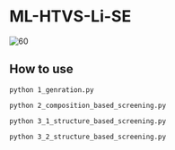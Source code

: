 # ML-HTVS-Li-SE

![60](https://user-images.githubusercontent.com/127708528/231926233-2e95b610-b8d0-41b6-bdfb-9aece7d0ed9e.png)


## How to use
```
python 1_genration.py

python 2_composition_based_screening.py

python 3_1_structure_based_screening.py

python 3_2_structure_based_screening.py
```
